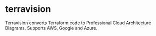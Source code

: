# terravision
Terravision converts Terraform code to Professional Cloud Architecture Diagrams. Supports AWS, Google and Azure.
